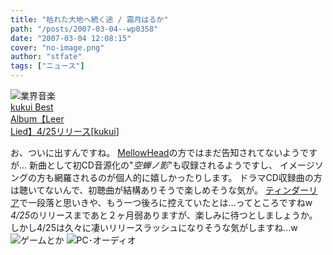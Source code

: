 ```yaml
---
title: "枯れた大地へ続く途 / 霜月はるか"
path: "/posts/2007-03-04--wp0358"
date: "2007-03-04 12:08:15"
cover: "no-image.png"
author: "stfate"
tags: ["ニュース"]
---
```


<style type="text/css">
<!--
p {white-space: pre-wrap};
-->
</style>

<span class="category"><img src="http://stfate.net/img/category1.jpg" alt="業界音楽"></span>
<a class="topics" href="http://kukui.cc/" target="_blank">kukui Best Album【Leer Lied】4/25リリース</a><span class="junre">[<a href="http://kukui.cc/" target="_blank">kukui</a>]</span>
<div class="news">お、ついに出すんですね。
<a href="http://www.mellow-head.jp/" target="_blank">MellowHead</a>の方ではまだ告知されてないようですが…
新曲として初CD音源化の"<em>空蝉ノ影</em>"も収録されるようですし、
イメージソングの方も網羅されるのが個人的に嬉しかったりします。
ドラマCD収録曲の方は聴いてないんで、初聴曲が結構ありそうで楽しめそうな気が。
<a href="http://www.team-e.co.jp/tindharia/index.html" target="_blank">ティンダーリア</a>で一段落と思いきや、もう一つ後ろに控えていたとは…ってところですねw
<em>4/25</em>のリリースまであと２ヶ月弱ありますが、楽しみに待つとしましょうか。
しかし4/25は久々に凄いリリースラッシュになりそうな気がしますね…w</div>
<span class="category"><img src="http://stfate.net/img/category2.jpg" alt="ゲームとか"></span>
<span class="category"><img src="http://stfate.net/img/category3.jpg" alt="PC･オーディオ"></span>
